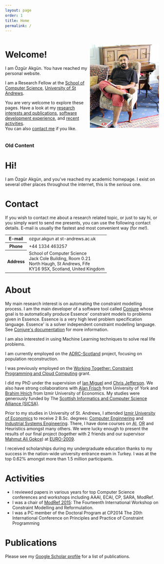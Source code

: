 ```yaml
---
layout: page
order: 1
title: Home
permalink: /
---
```


<div class="jumbotron container-fluid">

<div class="row" style="display:flex; align-items:center;">

<div class="col-xs-8 col-sm-8 col-md-8 col-lg-8" markdown="1">

# Welcome!

I am Özgür Akgün. You have reached my personal website.

I am a Research Fellow at the
[School of Computer Science](http://www.cs.st-andrews.ac.uk),
[University of St Andrews](http://www.st-andrews.ac.uk).

You are very welcome to explore these pages.
Have a look at my
[research interests and publications](/research),
[software development experience](/software), and
[recent activities](/activities).  
You can also [contact me](/contact) if you like.

</div>

<div class="col-xs-4 col-sm-4 col-md-4 col-lg-4 pull-right">
    <img src="burn.jpg" class="img-responsive img-rounded pull-right" alt="Özgür sitting on a chair">
</div>

</div>

</div>



### Old Content

<div id="content">
    <h1> Hi! </h1>
    <p>
        I am Özgür Akgün, and you've reached my academic homepage. I
        exist on several other places throughout the internet, this is
        the <em>serious</em> one.
    </p>
    <!-- <p style="float: right">
        <img src="http://www.cs.st-andrews.ac.uk/images/people/ozgur.jpg" />
    </p> -->
    <h1> Contact </h1>
    <p>
        If you wish to contact me about a research related topic, or
        just to say hi, or you simply want to send me presents, you
        can use the following contact details. E-mail is usually the
        fastest and most convenient way (for me!).
    </p>
    <table border="0" cellspacing="5" cellpadding="5" style="margin:0 auto 0 auto">
        <tr>
            <th> E-mail </th>
            <td> ozgur.akgun at st-andrews.ac.uk </td>
        </tr>
        <tr>
            <th> Phone </th>
            <td> +44 1334 463257 </td>
        </tr>
        <tr>
            <th> Address </th>
            <td>
                School of Computer Science <br />
                Jack Cole Building, Room 0.21 <br />
                North Haugh, St Andrews, Fife <br />
                KY16 9SX, Scotland, United Kingdom
            </td>
        </tr>
    </table>
    <h1> About </h1>
    <p>
        My main research interest is on automating the constraint modelling process.
        I am the main developer of a software tool called <a href="http://github.com/conjure-cp/conjure"> Conjure</a>
        whose goal is to automatically produce Essence' constraint
        models to problems given in Essence. Essence is a very high
        level problem specification language. Essence' is a solver
        independent constraint modelling language.
        See <a href="http://conjure.readthedocs.io">Conjure's documentation</a> for more information.
    </p>
    <p>
        I am also interested in using Machine Learning techniques to solve real life problems.
    </p>
    <p>
        I am currently employed on the
        <a href="http://gow.epsrc.ac.uk/NGBOViewGrant.aspx?GrantRef=EP/K015745/1">ADRC-Scotland</a> project, focusing on population reconstruction.
    </p>
    <p>
        I was previously employed on the
        <a href="http://gow.epsrc.ac.uk/NGBOViewGrant.aspx?GrantRef=EP/K015745/1">Working Together: Constraint Programming and Cloud Computing</a> grant.
    </p>
    <p>
        I did my PhD under the supervision of <a
        href="http://www.cs.st-andrews.ac.uk/~ianm">Ian Miguel</a> and
        <a href="http://www.cs.st-andrews.ac.uk/~caj">Chris
        Jefferson</a>. We also have strong collaborations with <a
        href="http://www-users.cs.york.ac.uk/~frisch">Alan Frisch</a>
        from University of York and <a
        href="https://scholar.google.co.uk/citations?user=2oRyj9QAAAAJ&hl=en">Brahim Hnich</a> from
        Izmir University of Economics. My studies were generously
        funded by The <a href="http://www.sicsa.ac.uk"
        rel="nofollow">Scottish Informatics and Computer Science
        Alliance (SICSA)</a>.
    </p>
    <p>
        Prior to my studies in University of St. Andrews, I attended
        <a href="http://www.ieu.edu.tr/en">Izmir University of
        Economics</a> to receive 2 B.Sc. degrees: <a
        href="http://ce.ieu.edu.tr/en">Computer
        Enginnering</a> and <a
        href="http://ie.ieu.edu.tr/en">Industrial
        Systems Engineering</a>. There, I have done courses on <abbr
        title="Artificial Intelligence">AI</abbr>, <abbr
        title="Operations Research">OR</abbr> and Heuristics amongst
        many others. We were lucky enough to present the results of
        our final project (together with 2 friends and our supervisor
        <a href="http://homes.ieu.edu.tr/~agokce">Mahmut Ali
        Gokce</a>) at <a href="http://www.euro-2009.de">EURO-2009</a>.
    </p>
    <p>
        I received scholarships during my undergraduate education
        thanks to my success in the nation-wide university entrance
        exam in Turkey. I was at the top 0.62% amongst more than 1.5
        million participants.
    </p>
    <!-- <p>
        Nowadays, my programming language of choice is Haskell. Almost
        exclusively.
    </p> -->
    <h1> Activities </h1>
    <ul>
        <!-- <li>
            I do tutoring and lab demonstrating at the School of
            Computer Science, University of St Andrews. Some courses
            I've helped teaching are:
            <ul>
                <li> CS1002 Computer Science </li>
                <li> CS1004 Internet Programming </li>
                <li> CS2001 Foundations of Computation </li>
                <li> CS5001 Object Oriented Programming </li>
                <li> CS5011 Advanced Artificial Intelligence </li>
            </ul>
        </li> -->
        <li>
            <!-- I reviewed papers for AAAI-10, CP-2010, ECAI-2010, SARA-2011, CP-2012. -->
            I reviewed papers in various years for top Computer
            Science conferences and workshops including AAAI, ECAI, CP,
            SARA, ModRef.
        </li>
        <li>
            I was a chair of <a href="http://booleconferences.ucc.ie/cp2015workshops/modref">ModRef 2015</a>: The Fourteenth International Workshop on Constraint Modelling and Reformulation.
        </li>
        <li>
            I was a PC member of the Doctoral Program at CP2014
            The 20th International Conference on
            Principles and Practice of
            Constraint Programming
        </li>
    </ul>
    <h1> Publications </h1>
    <p>
        Please see my
        <a href="https://scholar.google.co.uk/citations?user=heG7k-gAAAAJ&hl=en">Google Scholar profile</a>
        for a list of publications.
    <!-- <p>
        Some of my publications are listed in the <a
        href="conjure">Conjure</a> page.
    </p> -->
    <!-- <iframe src="http://www.mendeley.com/profiles/ozgur-akgun/widget/32/2772467294/e8decacba4b10ccb9730c896699659a9548e3405/" frameborder="0" allowTransparency="true" style="width:600px;height:900px;"></iframe> -->
    <!-- <p style='width:260px;'><a href='http://www.mendeley.com/profiles/ozgur-akgun/' title='Özgür Akgün on Mendeley'>Özgür Akgün</a> is a memberof <a href='http://www.mendeley.com/disciplines/computer-and-information-science/' title='Computer and Information Science on Mendeley'>Computer and Information Science</a>on <a href='http://www.mendeley.com/' title='Mendeley'>Mendeley</a>.</p> -->
    <!-- <lu>
        <li>
            Abstract for EURO-OR can be found here: http://www.euro-2009.de/final_programme.pdf
        </li>
    </lu> -->
</div>


